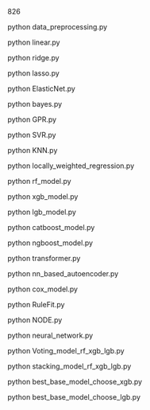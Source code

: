 826

python data_preprocessing.py

python linear.py

python ridge.py

python lasso.py

python ElasticNet.py

python bayes.py

python GPR.py

python SVR.py

python KNN.py

python locally_weighted_regression.py

python rf_model.py

python xgb_model.py

python lgb_model.py

python catboost_model.py

python ngboost_model.py

python transformer.py

python nn_based_autoencoder.py

python cox_model.py

python RuleFit.py

python NODE.py

python neural_network.py

python Voting_model_rf_xgb_lgb.py

python stacking_model_rf_xgb_lgb.py

python best_base_model_choose_xgb.py

python best_base_model_choose_lgb.py


















